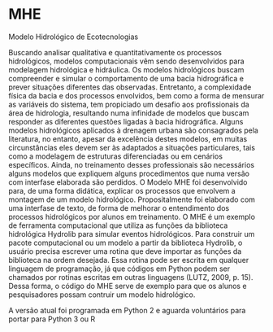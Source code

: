 # MHE
Modelo Hidrológico de Ecotecnologias

Buscando analisar qualitativa e quantitativamente os processos hidrológicos, modelos computacionais vêm sendo desenvolvidos para modelagem hidrológica e hidráulica. Os modelos hidrológicos buscam compreender e simular o comportamento de uma bacia hidrográfica e prever situações diferentes das observadas. Entretanto, a complexidade física da bacia e dos processos envolvidos, bem como a forma de mensurar as variáveis do sistema, tem propiciado um desafio aos profissionais da área de hidrologia, resultando numa infinidade de modelos que buscam responder as diferentes questões ligadas à bacia hidrográfica. 
Alguns modelos hidrológicos aplicados à drenagem urbana são consagrados pela literatura, no entanto, apesar da excelência destes modelos, em muitas circunstâncias eles devem ser às adaptados a situações particulares, tais como a modelagem de estruturas diferenciadas ou em cenários específicos. Ainda, no treinamento desses professionais são necessários alguns modelos que expliquem alguns procedimentos que numa versão com interfase elaborada são perdidos.
O Modelo MHE foi desenvolvido para, de uma forma didática, explicar os processos que envolvem a montagem de um modelo hidrológico. Propositalmente foi elaborado com uma interfase de texto, de forma de melhorar o entendimento dos processos hidrológicos por alunos em treinamento.
O MHE é um exemplo de ferramenta computacional que utiliza as funções da biblioteca hidrológica Hydrolib para simular eventos hidrológicos. Para construir um pacote computacional ou um modelo a partir da biblioteca Hydrolib, o usuário precisa escrever uma rotina que deve importar as funções da biblioteca na ordem desejada. Essa rotina pode ser escrita em qualquer linguagem de programação, já que códigos em Python podem ser chamados por rotinas escritas em outras linguagens (LUTZ, 2009, p. 15). Dessa forma, o código do MHE serve de exemplo para que os alunos e pesquisadores possam contruir um modelo hidrológico.

A versão atual foi programada em Python 2 e aguarda voluntários para portar para Python 3 ou R
